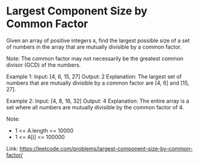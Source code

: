 # Largest Component Size by Common Factor

Given an array of positive integers `A`, find the largest possible size of a set of numbers in the array that are mutually divisible by a common factor.

Note: The common factor may not necessarily be the greatest common divisor (GCD) of the numbers.

Example 1:
Input: [4, 6, 15, 27]
Output: 2
Explanation: The largest set of numbers that are mutually divisible by a common factor are [4, 6] and [15, 27].

Example 2:
Input: [4, 8, 16, 32]
Output: 4
Explanation: The entire array is a set where all numbers are mutually divisible by the common factor of 4.

Note:
- 1 <= A.length <= 10000
- 1 <= A[i] <= 100000

Link: https://leetcode.com/problems/largest-component-size-by-common-factor/